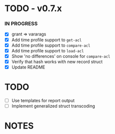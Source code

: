 # TODO - v0.7.x

### IN PROGRESS

- [x] grant => vararags
- [x] Add time profile support to `get-acl`
- [x] Add time profile support to `compare-acl`
- [x] Add time profile support to `load-acl`
- [x] Show 'no differences' on console for `compare-acl`
- [x] Verify that hash works with new record struct
- [x] Update README

# TODO

- [ ] Use templates for report output
- [ ] Implement generalized struct transcoding

# NOTES